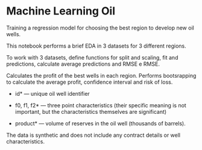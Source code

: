 # Machine Learning Oil

Training a regression model for choosing the best region to develop new oil wells.

This notebook performs a brief EDA in 3 datasets for 3 different regions. 

To work with 3 datasets, define functions for split and scaling, fit and predictions, calculate average predictions and RMSE e RMSE.

Calculates the profit of the best wells in each region. Performs bootsrapping to calculate the average profit, confidence interval and risk of loss.

- id* — unique oil well identifier

- f0, f1, f2* — three point characteristics (their specific meaning is not important, but the characteristics themselves are significant)

- product* — volume of reserves in the oil well (thousands of barrels).

The data is synthetic and does not include any contract details or well characteristics.
